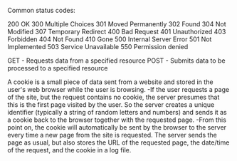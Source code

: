 Common status codes:

200 OK
300 Multiple Choices
301 Moved Permanently
302 Found
304 Not Modified
307 Temporary Redirect
400 Bad Request
401 Unauthorized
403 Forbidden
404 Not Found
410 Gone
500 Internal Server Error
501 Not Implemented
503 Service Unavailable
550 Permission denied

GET - Requests data from a specified resource
POST - Submits data to be processed to a specified resource

A cookie is a small piece of data sent from a website and stored in the user's web browser while the user is browsing.
-If the user requests a page of the site, but the request contains no cookie, the server presumes that this is the first page visited by the user. So the server creates a unique identifier (typically a string of random letters and numbers) and sends it as a cookie back to the browser together with the requested page.
-From this point on, the cookie will automatically be sent by the browser to the server every time a new page from the site is requested. The server sends the page as usual, but also stores the URL of the requested page, the date/time of the request, and the cookie in a log file.